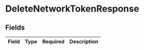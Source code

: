 # DeleteNetworkTokenResponse


## Fields

| Field       | Type        | Required    | Description |
| ----------- | ----------- | ----------- | ----------- |
